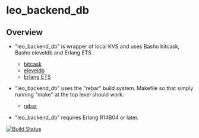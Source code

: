 leo_backend_db
==============

Overview
--------

* "leo_backend_db" is wrapper of local KVS and uses Basho bitcask, Basho eleveldb and Erlang ETS
  * [bitcask](https://github.com/basho/bitcask)
  * [eleveldb](https://github.com/basho/eleveldb)
  * [Erlang ETS](http://www.erlang.org/doc/man/ets.html)

* "leo_backend_db" uses the "rebar" build system. Makefile so that simply running "make" at the top level should work.
  * [rebar](https://github.com/basho/rebar)
* "leo_backend_db" requires Erlang R14B04 or later.

[![Build Status](https://secure.travis-ci.org/leo-project/leo_backend_db.png?branch=master)](http://travis-ci.org/leo-project/leo_backend_db)